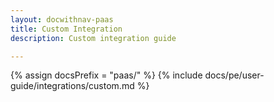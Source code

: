 ```yaml
---
layout: docwithnav-paas
title: Custom Integration
description: Custom integration guide 

---
```

{% assign docsPrefix = "paas/" %}
{% include docs/pe/user-guide/integrations/custom.md %}
